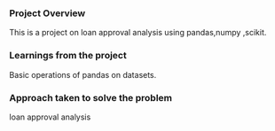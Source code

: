 ### Project Overview

 This is a project on loan approval analysis using pandas,numpy ,scikit. 


### Learnings from the project

 Basic operations of pandas on datasets.


### Approach taken to solve the problem

 loan approval analysis


